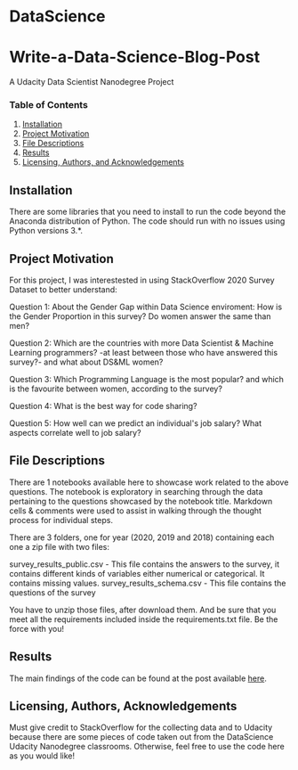 # DataScience
# Write-a-Data-Science-Blog-Post
A Udacity Data Scientist Nanodegree Project

### Table of Contents

1. [Installation](#installation)
2. [Project Motivation](#motivation)
3. [File Descriptions](#files)
4. [Results](#results)
5. [Licensing, Authors, and Acknowledgements](#licensing)

## Installation <a name="installation"></a>

There are some libraries that you need to install to run the code beyond the Anaconda distribution of Python.  The code should run with no issues using Python versions 3.*.


## Project Motivation<a name="motivation"></a>

For this project, I was interestested in using StackOverflow 2020 Survey Dataset to better understand:

Question 1: About the Gender Gap within Data Science enviroment: How is the Gender Proportion in this survey? Do women answer the same than men?

Question 2: Which are the countries with more Data Scientist & Machine Learning programmers? -at least between those who have answered this survey?- and what about DS&ML women?

Question 3: Which Programming Language is the most popular? and which is the favourite between women, according to the survey?

Question 4: What is the best way for code sharing?

Question 5: How well can we predict an individual's job salary? What aspects correlate well to job salary?


## File Descriptions <a name="files"></a>

There are 1 notebooks available here to showcase work related to the above questions. The notebook is exploratory in searching through the data pertaining to the questions showcased by the notebook title. Markdown cells & comments were used to assist in walking through the thought process for individual steps.

There are 3 folders, one for year (2020, 2019 and 2018) containing each one a zip file with two files: 

survey_results_public.csv       - This file contains the answers to the survey, it contains different kinds of variables either numerical or categorical. It contains missing values.
survey_results_schema.csv       - This file contains the questions of the survey

You have to unzip those files, after download them.
And be sure that you meet all the requirements included inside the requirements.txt file.
Be the force with you!

## Results<a name="results"></a>

The main findings of the code can be found at the post available [here](https://medium.com/@inmaugarc/data-exploration-).

## Licensing, Authors, Acknowledgements<a name="licensing"></a>

Must give credit to StackOverflow for the collecting data and to Udacity because there are some pieces of code taken out from the DataScience Udacity Nanodegree classrooms. 
Otherwise, feel free to use the code here as you would like! 
